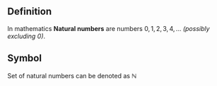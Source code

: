 ## Definition
In mathematics **Natural numbers** are numbers $0,1,2,3,4,...$ *(possibly excluding $0$)*.
## Symbol
Set of natural numbers can be denoted as $\mathbb{N}$